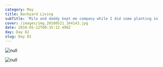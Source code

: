 ```yaml
---
category: May
title: Backyard Living
subTitle: 'Milo and daddy kept me company while I did some planting in the garden.  '
cover: /images/img_20180521_164143.jpg
date: 2018-05-22T00:35:12.498Z
day: Day 82
slug: Day 82
---
```

![null](/images/img_20180521_164143.jpg)

![null](/images/img_20180521_163411_1.jpg)
